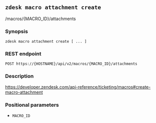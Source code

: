 ## `zdesk macro attachment create`

/macros/{MACRO_ID}/attachments

### Synopsis

    zdesk macro attachment create [ ... ]

### REST endpoint

    POST https://{HOSTNAME}/api/v2/macros/{MACRO_ID}/attachments

### Description

https://developer.zendesk.com/api-reference/ticketing/macros#create-macro-attachment

### Positional parameters

* `MACRO_ID`


